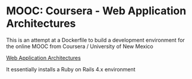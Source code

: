 MOOC: Coursera - Web Application Architectures
=======================================================================

This is an attempt at a Dockerfile to build a development environment
for the online MOOC from Coursera / University of New Mexico

[Web Application Architectures](https://www.coursera.org/course/webapplications)

It essentially installs a Ruby on Rails 4.x environment




